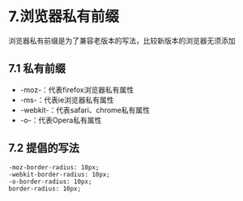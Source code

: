# 7.浏览器私有前缀

浏览器私有前缀是为了兼容老版本的写法，比较新版本的浏览器无须添加

## 7.1 私有前缀

* -moz-：代表firefox浏览器私有属性
* -ms-：代表ie浏览器私有属性
* -webkit-：代表safari、chrome私有属性
* -o-：代表Opera私有属性

## 7.2 提倡的写法

    -moz-border-radius: 10px;
    -webkit-border-radius: 10px;
    -o-border-radius: 10px;
    border-radius: 10px;